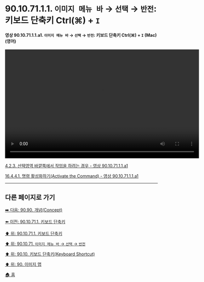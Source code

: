 # 90.10.71.1.1. `이미지 메뉴 바` → `선택` → `반전`: 키보드 단축키 Ctrl(⌘) + `I`

<a id="90-10-71-01-01-a1"></a>

#### 영상 90.10.71.1.1.a1. `이미지 메뉴 바` → `선택` → `반전`: 키보드 단축키 Ctrl(⌘) + `I` (Mac) (영어)
<video controls="controls" width="640" height="360" src="https://github.com/wonder13662/gimp/assets/15767104/ce0dd549-3101-4ca7-84f1-1ca53a3dc54b"></video>

[4.2.3. 선택영역 바깥쪽에서 작업을 하려는 경우 - 영상 90.10.71.1.1.a1](./04-02-03-you-are-acting-outside-the-selection.md#90-10-71-01-01-a1)

[16.4.4.1. 명령 활성화하기(Activate the Command) - 영상 90.10.71.1.1.a1](./16-04-04-01-activate_the_command.md#90-10-71-01-01-a1)

***

## 다른 페이지로 가기

[➡️ 다음: 90.90. 개념(Concept)](./90-90-00-concept.md)

[⬅️ 이전: 90.10.71.1. 키보드 단축키](./90-10-71-01-00-keyboard_shortcut.md)

[⬆️ 위: 90.10.71.1. 키보드 단축키](./90-10-71-01-00-keyboard_shortcut.md)

[⬆️ 위: 90.10.71. `이미지 메뉴 바` → `선택` → `반전`](./90-10-71-00-menu_select_invert.md)

[⬆️ 위: 90.10. 키보드 단축키(Keyboard Shortcut)](./90-10-00-keyboard_shortcut.md)

[⬆️ 위: 90. 이미지 맵](./90-00-image-map.md)

[🏠 홈](./00-home.md)